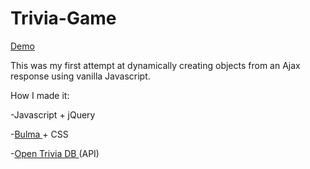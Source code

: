 # Trivia-Game


<a href="https://kad1001.github.io/Trivia-Game/">Demo</a>

This was my first attempt at dynamically creating objects from an Ajax response using vanilla Javascript. 

How I made it:

-Javascript + jQuery

-<a href="https://bulma.io/">Bulma </a> + CSS

-<a href="https://opentdb.com/">Open Trivia DB </a> (API)


